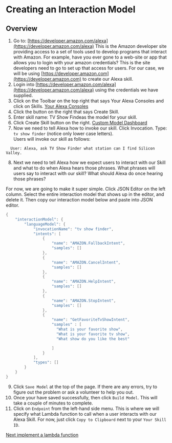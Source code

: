 # Creating an Interaction Model

## Overview

1. Go to: [https://developer.amazon.com/alexa](https://developer.amazon.com/alexa) This is the Amazon developer site providing access to a set of tools
used to develop programs that interact with Amazon. For example, have you ever gone to a web-site or app that allows you to login with your amazon
credentials? This is the site developers need to go to set up that access for users. For our case, we will be using [https://developer.amazon.com](https://developer.amazon.com)
to create our Alexa skill.
2. Login into [https://developer.amazon.com/alexa](https://developer.amazon.com/alexa) using the credentials we have supplied.
3. Click on the Toolbar on the top right that says Your Alexa Consoles and click on Skills.
<a href=img/alexa_skills_console.png> Your Alexa Consoles </a>
4. Click the button on the right that says Create Skill.
5. Enter skill name: TV Show Findeas the model for your skill.
6. Click Create Skill button on the right.
<a href=img/alexa_dashboard.png>Custom Model Dashboard</a>
7. Now we need to tell Alexa how to invoke our skill. Click Invocation. Type: `tv show finder` (notice only lower case letters). <br>
Users will invoke our skill as follows:
```
  User: Alexa, ask TV Show Finder what station can I find Silicon Valley.
```
8. Next we need to tell Alexa how we expect users to interact with our Skill and what to do when Alexa hears those phrases.
What phrases will users say to interact with our skill? What should Alexa do once hearing those phrases?

For now, we are going to make it super simple. Click JSON Editor on the left column.
Select the entire interaction model that shows up in the editor, and delete it. Then copy our interaction model below and paste into
JSON editor.

```java
{
    "interactionModel": {
        "languageModel": {
            "invocationName": "tv show finder",
            "intents": [
                {
                    "name": "AMAZON.FallbackIntent",
                    "samples": []
                },
                {
                    "name": "AMAZON.CancelIntent",
                    "samples": []
                },
                {
                    "name": "AMAZON.HelpIntent",
                    "samples": []
                },
                {
                    "name": "AMAZON.StopIntent",
                    "samples": []
                },
                {
                    "name": "GetFavoriteTvShowIntent",
                    "samples" : [
                      "What is your favorite show",
                      "What is your favorite tv show",
                      "What show do you like the best"

                    ]
                }
            ],
            "types": []
        }
    }
}

```
9. Click `Save Model` at the top of the page. If there are any errors, try to figure out the problem or ask a volunteer to help you out.
10. Once your have saved successfully, then click `Build Model`. This will take a couple of minutes to complete.
11. Click on `Endpoint` from the left-hand side menu. This is where we will specify what Lambda function to call when a user interacts with our Alexa Skill.
For now, just click `Copy to Clipboard` next to your `Your Skill ID`.


<a href="lambda.md"> Next implement a lambda function</a>

